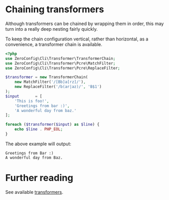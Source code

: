 # Chaining transformers

Although transformers can be chained by wrapping them in order, this may turn
into a really deep nesting fairly quickly.

To keep the chain configuration vertical, rather than horizontal, as a
convenience, a transformer chain is available.

```php
<?php
use ZeroConfig\Cli\Transformer\TransformerChain;
use ZeroConfig\Cli\Transformer\Pcre\MatchFilter;
use ZeroConfig\Cli\Transformer\Pcre\ReplaceFilter;

$transformer = new TransformerChain(
    new MatchFilter('/[Bb]a[rz]/'),
    new ReplaceFilter('/b(ar|az)/', 'B$1')
);
$input       = [
    'This is foo!',
    'Greetings from bar :)',
    'A wonderful day from baz.'
];

foreach ($transformer($input) as $line) {
    echo $line . PHP_EOL;
}
```

The above example will output:

```
Greetings from Bar :)
A wonderful day from Baz.
```

# Further reading

See available [transformers](../transformers.md).
